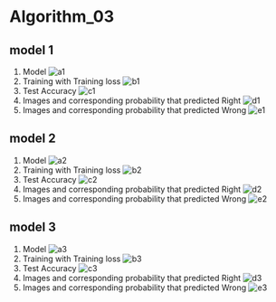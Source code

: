 # Algorithm_03

## model 1
1. Model
![a1](a1.PNG)
2. Training with Training loss
![b1](b1.PNG)
3. Test Accuracy
![c1](c1.PNG)
4. Images and corresponding probability that predicted Right
![d1](d1.PNG)
5. Images and corresponding probability that predicted Wrong
![e1](e1.PNG)

## model 2
1. Model
![a2](a2.PNG)
2. Training with Training loss
![b2](b2.PNG)
3. Test Accuracy
![c2](c2.PNG)
4. Images and corresponding probability that predicted Right
![d2](d2.PNG)
5. Images and corresponding probability that predicted Wrong
![e2](e2.PNG)

## model 3
1. Model
![a3](a3.PNG)
2. Training with Training loss
![b3](b3.PNG)
3. Test Accuracy
![c3](c3.PNG)
4. Images and corresponding probability that predicted Right
![d3](d3.PNG)
5. Images and corresponding probability that predicted Wrong
![e3](e3.PNG)

